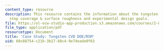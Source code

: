 ```yaml
---
content_type: resource
description: This resource contains the information about the tungsten CVD outputs,
  step coverage & surface roughness and experimental design goals.
file: https://ol-ocw-studio-app-production.s3.amazonaws.com/courses/2-830j-control-of-manufacturing-processes-sma-6303-spring-2008/68c88754c21b3b1788c49e74eade0f63_lecture19.pdf
file_type: application/pdf
resourcetype: Document
title: 'Case Study: Tungsten CVD DOE/RSM'
uid: 68c88754-c21b-3b17-88c4-9e74eade0f63
---
```


